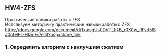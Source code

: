 ## HW4-ZFS  
Практические навыки работы с ZFS  
Используем методичку практические навыки работы с ZFS https://docs.google.com/document/d/1xursgUsGDVTLh4B_r0XGw_flPzd5lSJ0nfMFL-HQmFs/edit?usp=share_link  
### 1. Определить алгоритм с наилучшим сжатием  
